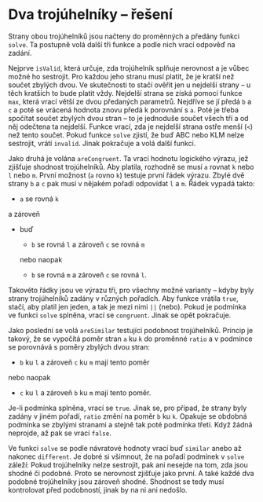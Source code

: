 # Dva trojúhelníky – řešení

Strany obou trojúhelníků jsou načteny do proměnných a předány funkci `solve`. Ta postupně volá další tři funkce a podle nich vrací odpověď na zadání.

Nejprve `isValid`, která určuje, zda trojúhelník splňuje nerovnost a je vůbec možné ho sestrojit. Pro každou jeho stranu musí platit, že je kratší než součet zbylých dvou. Ve skutečnosti to stačí ověřit jen u nejdelší strany – u těch kratších to bude platit vždy. Nejdelší strana se získá pomocí funkce `max`, která vrací větší ze dvou předaných parametrů. Nejdříve se jí předá `b` a `c` a poté se vrácená hodnota znovu předá k porovnání s `a`. Poté je třeba spočítat součet zbylých dvou stran – to je jednoduše součet všech tří a od něj odečtena ta nejdelší. Funkce vrací, zda je nejdelší strana ostře menší (`<`) než tento součet. Pokud funkce `solve` zjistí, že buď ABC nebo KLM nelze sestrojit, vrátí `invalid`. Jinak pokračuje a volá další funkci.

Jako druhá je volána `areCongruent`. Ta vrací hodnotu logického výrazu, jež zjišťuje shodnost trojúhelníků. Aby platila, rozhodně se musí `a` rovnat `k` nebo `l` nebo `m`. První možnost (`a` rovno `k`) testuje první řádek výrazu. Zbylé dvě strany `b` a `c` pak musí v nějakém pořadí odpovídat `l` a `m`. Řádek vypadá takto:

- `a` se rovná `k`

a zároveň

- buď

  - `b` se rovná `l` a zároveň `c` se rovná `m`
  
  nebo naopak

  - `b` se rovná `m` a zároveň `c` se rovná `l`.

Takovéto řádky jsou ve výrazu tři, pro všechny možné varianty – kdyby byly strany trojúhelníků zadány v různých pořadích. Aby funkce vrátila `true`, stačí, aby platil jen jeden, a tak je mezi nimi `||` (nebo). Pokud je podmínka ve funkci `solve` splněna, vrací se `congruent`. Jinak se opět pokračuje.

Jako poslední se volá `areSimilar` testující podobnost trojúhelníků. Princip je takový, že se vypočítá poměr stran `a` ku `k` do proměnné `ratio` a v podmínce se porovnává s poměry zbylých dvou stran:

- `b` ku `l` a zároveň `c` ku `m` mají tento poměr

nebo naopak

- `c` ku `l` a zároveň `b` ku `m` mají tento poměr.

Je-li podmínka splněna, vrací se `true`. Jinak se, pro případ, že strany byly zadány v jiném pořadí, `ratio` změní na poměr `b` ku `k`. Opakuje se obdobná podmínka se zbylými stranami a stejně tak poté podmínka třetí. Když žádná neprojde, až pak se vrací `false`.

Ve funkci `solve` se podle návratové hodnoty vrací buď `similar` anebo až nakonec `different`. Je dobré si všimnout, že na pořadí podmínek v `solve` záleží: Pokud trojúhelníky nelze sestrojit, pak ani nesejde na tom, zda jsou shodné či podobné. Proto se nerovnost zjišťuje jako první. A také každé dva podobné trojúhelníky jsou zároveň shodné. Shodnost se tedy musí kontrolovat před podobností, jinak by na ni ani nedošlo.
